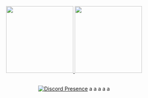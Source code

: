 <div align="center">
  <a href="https://ayo.so/cursed">
  <img height="180em" src="https://github-readme-stats.vercel.app/api?username=kleptomani4&show_icons=true&theme=dark&include_all_commits=true&count_private=true"/>
  <img height="180em" src="https://github-readme-stats.vercel.app/api/top-langs/?username=rafaballerini&layout=compact&langs_count=7&theme=dark"
</div>
 <div style="display: inline_block"><br>

   [![Discord Presence](https://lanyard.cnrad.dev/api/928791980660621403
                            )](https://discord.com/users/928791980660621403)
a
   a
   a
   a
   a
   
